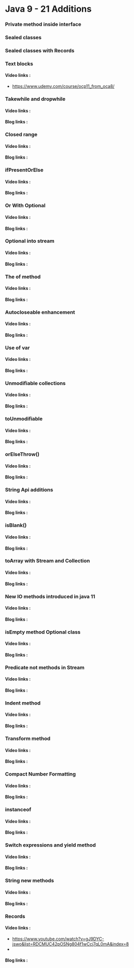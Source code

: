# Java 9 - 21 Additions

### Private method inside interface

### Sealed classes

### Sealed classes with Records

### Text blocks

#### Video links :

* https://www.udemy.com/course/ocp11_from_oca8/

### Takewhile and dropwhile
#### Video links :
#### Blog links :

### Closed range
#### Video links :
#### Blog links :

### ifPresentOrElse
#### Video links :
#### Blog links :

### Or With Optional
#### Video links :
#### Blog links :

### Optional into stream
#### Video links :
#### Blog links :

### The of method
#### Video links :
#### Blog links :

### Autocloseable enhancement
#### Video links :
#### Blog links :

### Use of var
#### Video links :
#### Blog links :

### Unmodifiable collections
#### Video links :
#### Blog links :

### toUnmodifiable
#### Video links :
#### Blog links :

### orElseThrow()
#### Video links :
#### Blog links :

### String Api additions
#### Video links :
#### Blog links :

### isBlank()
#### Video links :
#### Blog links :

### toArray with Stream and Collection
#### Video links :
#### Blog links :

### New IO methods introduced in java 11
#### Video links :
#### Blog links :

### isEmpty method Optional class
#### Video links :
#### Blog links :

### Predicate not methods in Stream
#### Video links :
#### Blog links :

### Indent method
#### Video links :
#### Blog links :

### Transform method
#### Video links :
#### Blog links :

### Compact Number Formatting
#### Video links :
#### Blog links :

### instanceof
#### Video links :
#### Blog links :

### Switch expressions and yield method
#### Video links :
#### Blog links :

### String new methods
#### Video links :
#### Blog links :


### Records
#### Video links :
* https://www.youtube.com/watch?v=gJ9DYC-jswo&list=RDCMUC42pOSNg804f1wCcj7qL0mA&index=8
* 
#### Blog links :
